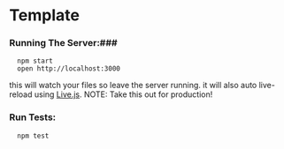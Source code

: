 # Template  #

### Running The Server:###
~~~
  npm start
  open http://localhost:3000
~~~
this will watch your files so leave the server running. 
it will also auto live-reload using [Live.js](http://livejs.com/). NOTE:
Take this out for production!

### Run Tests: ###
~~~
  npm test
~~~

